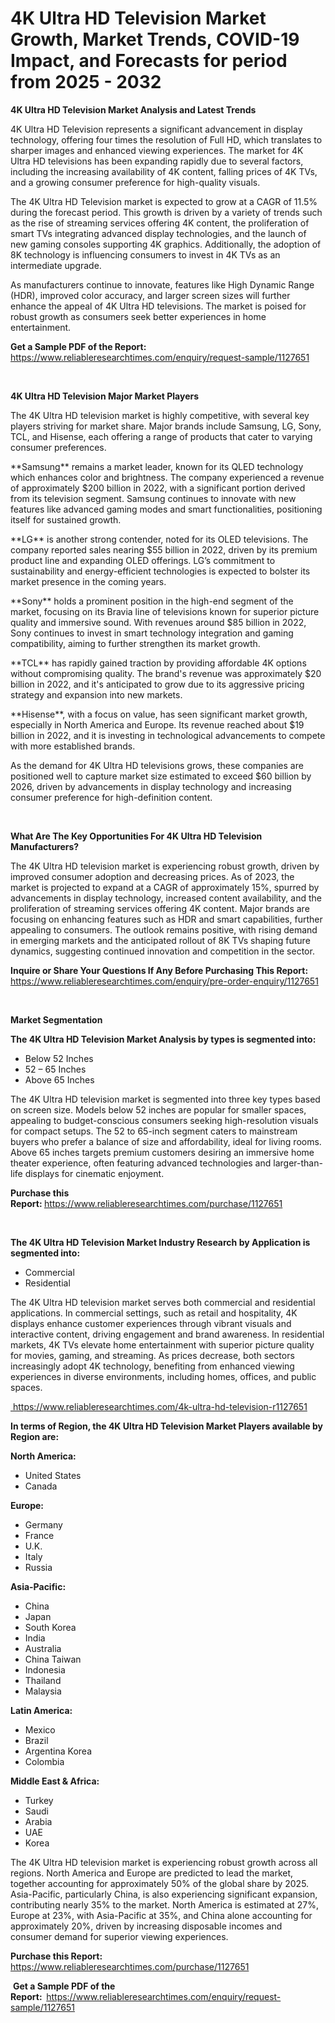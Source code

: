 <p><h1>4K Ultra HD Television Market Growth, Market Trends, COVID-19 Impact, and Forecasts for period from 2025 - 2032</h1></p><p><strong>4K Ultra HD Television Market Analysis and Latest Trends</strong></p>
<p><p>4K Ultra HD Television represents a significant advancement in display technology, offering four times the resolution of Full HD, which translates to sharper images and enhanced viewing experiences. The market for 4K Ultra HD televisions has been expanding rapidly due to several factors, including the increasing availability of 4K content, falling prices of 4K TVs, and a growing consumer preference for high-quality visuals.</p><p>The 4K Ultra HD Television market is expected to grow at a CAGR of 11.5% during the forecast period. This growth is driven by a variety of trends such as the rise of streaming services offering 4K content, the proliferation of smart TVs integrating advanced display technologies, and the launch of new gaming consoles supporting 4K graphics. Additionally, the adoption of 8K technology is influencing consumers to invest in 4K TVs as an intermediate upgrade.</p><p>As manufacturers continue to innovate, features like High Dynamic Range (HDR), improved color accuracy, and larger screen sizes will further enhance the appeal of 4K Ultra HD televisions. The market is poised for robust growth as consumers seek better experiences in home entertainment.</p></p>
<p><strong>Get a Sample PDF of the Report:&nbsp;</strong> <a href="https://www.reliableresearchtimes.com/enquiry/request-sample/1127651?utm_campaign=2768&utm_medium=2&utm_source=Github&utm_content=ia&utm_term=17042025&utm_id=4k-ultra-hd-television">https://www.reliableresearchtimes.com/enquiry/request-sample/1127651</a></p>
<p>&nbsp;</p>
<p><strong>4K Ultra HD Television Major Market Players</strong></p>
<p><p>The 4K Ultra HD television market is highly competitive, with several key players striving for market share. Major brands include Samsung, LG, Sony, TCL, and Hisense, each offering a range of products that cater to varying consumer preferences.</p><p>**Samsung** remains a market leader, known for its QLED technology which enhances color and brightness. The company experienced a revenue of approximately $200 billion in 2022, with a significant portion derived from its television segment. Samsung continues to innovate with new features like advanced gaming modes and smart functionalities, positioning itself for sustained growth.</p><p>**LG** is another strong contender, noted for its OLED televisions. The company reported sales nearing $55 billion in 2022, driven by its premium product line and expanding OLED offerings. LG’s commitment to sustainability and energy-efficient technologies is expected to bolster its market presence in the coming years.</p><p>**Sony** holds a prominent position in the high-end segment of the market, focusing on its Bravia line of televisions known for superior picture quality and immersive sound. With revenues around $85 billion in 2022, Sony continues to invest in smart technology integration and gaming compatibility, aiming to further strengthen its market growth.</p><p>**TCL** has rapidly gained traction by providing affordable 4K options without compromising quality. The brand's revenue was approximately $20 billion in 2022, and it's anticipated to grow due to its aggressive pricing strategy and expansion into new markets.</p><p>**Hisense**, with a focus on value, has seen significant market growth, especially in North America and Europe. Its revenue reached about $19 billion in 2022, and it is investing in technological advancements to compete with more established brands.</p><p>As the demand for 4K Ultra HD televisions grows, these companies are positioned well to capture market size estimated to exceed $60 billion by 2026, driven by advancements in display technology and increasing consumer preference for high-definition content.</p></p>
<p>&nbsp;</p>
<p><strong>What Are The Key Opportunities For 4K Ultra HD Television Manufacturers?</strong></p>
<p><p>The 4K Ultra HD television market is experiencing robust growth, driven by improved consumer adoption and decreasing prices. As of 2023, the market is projected to expand at a CAGR of approximately 15%, spurred by advancements in display technology, increased content availability, and the proliferation of streaming services offering 4K content. Major brands are focusing on enhancing features such as HDR and smart capabilities, further appealing to consumers. The outlook remains positive, with rising demand in emerging markets and the anticipated rollout of 8K TVs shaping future dynamics, suggesting continued innovation and competition in the sector.</p></p>
<p><strong>Inquire or Share Your Questions If Any Before Purchasing This Report:</strong> <a href="https://www.reliableresearchtimes.com/enquiry/pre-order-enquiry/1127651?utm_campaign=2768&utm_medium=2&utm_source=Github&utm_content=ia&utm_term=17042025&utm_id=4k-ultra-hd-television">https://www.reliableresearchtimes.com/enquiry/pre-order-enquiry/1127651</a></p>
<p>&nbsp;</p>
<p><strong>Market Segmentation</strong></p>
<p><strong>The 4K Ultra HD Television Market Analysis by types is segmented into:</strong></p>
<p><ul><li>Below 52 Inches</li><li>52 – 65 Inches</li><li>Above 65 Inches</li></ul></p>
<p><p>The 4K Ultra HD television market is segmented into three key types based on screen size. Models below 52 inches are popular for smaller spaces, appealing to budget-conscious consumers seeking high-resolution visuals for compact setups. The 52 to 65-inch segment caters to mainstream buyers who prefer a balance of size and affordability, ideal for living rooms. Above 65 inches targets premium customers desiring an immersive home theater experience, often featuring advanced technologies and larger-than-life displays for cinematic enjoyment.</p></p>
<p><strong>Purchase this Report:&nbsp;</strong><a href="https://www.reliableresearchtimes.com/purchase/1127651?utm_campaign=2768&utm_medium=2&utm_source=Github&utm_content=ia&utm_term=17042025&utm_id=4k-ultra-hd-television">https://www.reliableresearchtimes.com/purchase/1127651</a></p>
<p>&nbsp;</p>
<p><strong>The 4K Ultra HD Television Market Industry Research by Application is segmented into:</strong></p>
<p><ul><li>Commercial</li><li>Residential</li></ul></p>
<p><p>The 4K Ultra HD television market serves both commercial and residential applications. In commercial settings, such as retail and hospitality, 4K displays enhance customer experiences through vibrant visuals and interactive content, driving engagement and brand awareness. In residential markets, 4K TVs elevate home entertainment with superior picture quality for movies, gaming, and streaming. As prices decrease, both sectors increasingly adopt 4K technology, benefiting from enhanced viewing experiences in diverse environments, including homes, offices, and public spaces.</p></p>
<p><a href="https://www.reliableresearchtimes.com/4k-ultra-hd-television-r1127651?utm_campaign=2768&utm_medium=2&utm_source=Github&utm_content=ia&utm_term=17042025&utm_id=4k-ultra-hd-television">&nbsp;https://www.reliableresearchtimes.com/4k-ultra-hd-television-r1127651</a></p>
<p><strong>In terms of Region, the 4K Ultra HD Television Market Players available by Region are:</strong></p>
<p>
    <p> <strong> North America: </strong>
        <ul>
            <li>United States</li>
            <li>Canada</li>
        </ul>
        </p> 
    <p> <strong> Europe: </strong>
        <ul>
            <li>Germany</li>
            <li>France</li>
            <li>U.K.</li>
            <li>Italy</li>
            <li>Russia</li>
        </ul>
        </p> 
    <p> <strong> Asia-Pacific: </strong>
        <ul>
            <li>China</li>
            <li>Japan</li>
            <li>South Korea</li>
            <li>India</li>
            <li>Australia</li>
            <li>China Taiwan</li>
            <li>Indonesia</li>
            <li>Thailand</li>
            <li>Malaysia</li>
        </ul>
        </p> 
    <p> <strong> Latin America: </strong>
        <ul>
            <li>Mexico</li>
            <li>Brazil</li>
            <li>Argentina Korea</li>
            <li>Colombia</li>
        </ul>
        </p> 
    <p> <strong> Middle East & Africa: </strong>
        <ul>
            <li>Turkey</li>
            <li>Saudi</li>
            <li>Arabia</li>
            <li>UAE</li>
            <li>Korea</li>
        </ul>
    </p>
    </p>
<p><p>The 4K Ultra HD television market is experiencing robust growth across all regions. North America and Europe are predicted to lead the market, together accounting for approximately 50% of the global share by 2025. Asia-Pacific, particularly China, is also experiencing significant expansion, contributing nearly 35% to the market. North America is estimated at 27%, Europe at 23%, with Asia-Pacific at 35%, and China alone accounting for approximately 20%, driven by increasing disposable incomes and consumer demand for superior viewing experiences.</p></p>
<p><strong>Purchase this Report: </strong><a href="https://www.reliableresearchtimes.com/purchase/1127651?utm_campaign=2768&utm_medium=2&utm_source=Github&utm_content=ia&utm_term=17042025&utm_id=4k-ultra-hd-television">https://www.reliableresearchtimes.com/purchase/1127651</a></p>
<p>&nbsp;<strong>Get a Sample PDF of the Report:&nbsp;&nbsp;</strong><a href="https://www.reliableresearchtimes.com/enquiry/request-sample/1127651?utm_campaign=2768&utm_medium=2&utm_source=Github&utm_content=ia&utm_term=17042025&utm_id=4k-ultra-hd-television">https://www.reliableresearchtimes.com/enquiry/request-sample/1127651</a></p>
<p><strong></strong></p>
<p><p></p><p></p><p></p></p>